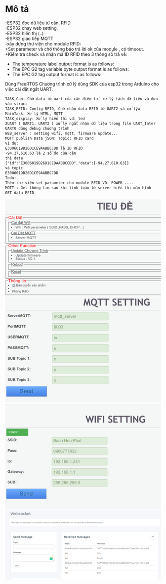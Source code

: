 # Mô tả
-ESP32 đọc dữ liệu từ cân, RFID    
-ESP32 chạy web setting.   
-ESP32 hiển thị (..)   
-ESP32 giao tiếp MQTT   
-xây dựng thư viện cho module RFID:   
+Set parameter và chờ thông báo trả lời ok của module , có timeout.   
+Kiểm tra check và nhận mã ID RFID theo 3 thông số trả về:

- The temperature label output format is as follows:
- The EPC G2 tag variable byte output format is as follows:
- The EPC G2 tag output format is as follows:

Dùng FreeRTOS
Chương trình xử lý dùng SDK của esp32 trong Arduino cho việc cài đặt ngắt UART.
  
```
TASK_Can: Chờ data từ uart của cân điện tử, xử lý tách dữ liệu và đưa vào struct
TASK_RFID: Config RFID, Chờ nhận data RFID từ UART2 và xử lýw
MainTask: Xử lý HTML, MQTT
TASK_display: Xử lý hiển thị vd: led
2UART ( UART1, UART2 ) xử lý ngắt nhận dữ liệu trong file UART_Inter
UART0 dùng debug chương trình
WEB_server : setting wifi, mqtt, firmware update...
MQTT publish Data jSON: Topic: RFID card
ví dụ:
E3006019D26D1CE9AABBCCDD là ID RFID
-94.27,610.63 là 2 số đo của cân
thì data
{"id":"E3006019D26D1CE9AABBCCDD","data":[-94.27,610.63]}
và topic
E3006019D26D1CE9AABBCCDD
Todo:
Thêm thư viện set parameter cho module RFID VD: POWER ....
MQTT : Get thông tin sau khi tính toán từ server hiển thị màn hình
GET data RFID
```
![alt text](https://github.com/annhan/CMA_1/blob/master/imgae/main.png)
![alt text](https://github.com/annhan/CMA_1/blob/master/imgae/mqtt.png)
![alt text](https://github.com/annhan/CMA_1/blob/master/imgae/wifi.png)
![alt text](https://github.com/annhan/CMA_1/blob/master/imgae/mqtt_web.png)